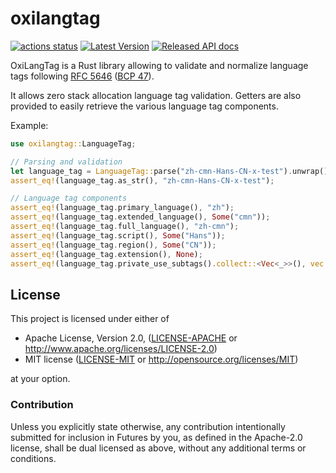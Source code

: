 oxilangtag
=========

[![actions status](https://github.com/oxigraph/oxilangtag/workflows/build/badge.svg)](https://github.com/oxigraph/oxilangtag/actions)
[![Latest Version](https://img.shields.io/crates/v/oxilangtag.svg)](https://crates.io/crates/oxilangtag)
[![Released API docs](https://docs.rs/oxilangtag/badge.svg)](https://docs.rs/oxilangtag)

OxiLangTag is a Rust library allowing to validate and normalize language tags following [RFC 5646](https://tools.ietf.org/html/rfc5646)
([BCP 47](https://tools.ietf.org/html/bcp47)).

It allows zero stack allocation language tag validation.
Getters are also provided to easily retrieve the various language tag components.

Example:
```rust
use oxilangtag::LanguageTag;

// Parsing and validation
let language_tag = LanguageTag::parse("zh-cmn-Hans-CN-x-test").unwrap();
assert_eq!(language_tag.as_str(), "zh-cmn-Hans-CN-x-test");

// Language tag components
assert_eq!(language_tag.primary_language(), "zh");
assert_eq!(language_tag.extended_language(), Some("cmn"));
assert_eq!(language_tag.full_language(), "zh-cmn");
assert_eq!(language_tag.script(), Some("Hans"));
assert_eq!(language_tag.region(), Some("CN"));
assert_eq!(language_tag.extension(), None);
assert_eq!(language_tag.private_use_subtags().collect::<Vec<_>>(), vec!["test"]);
```


## License

This project is licensed under either of

 * Apache License, Version 2.0, ([LICENSE-APACHE](LICENSE-APACHE) or
   http://www.apache.org/licenses/LICENSE-2.0)
 * MIT license ([LICENSE-MIT](LICENSE-MIT) or
   http://opensource.org/licenses/MIT)
   
at your option.


### Contribution

Unless you explicitly state otherwise, any contribution intentionally submitted for inclusion in Futures by you, as defined in the Apache-2.0 license, shall be dual licensed as above, without any additional terms or conditions.
